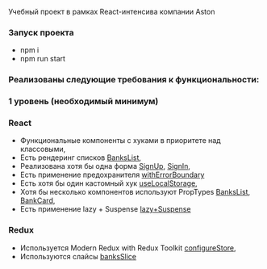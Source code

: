 Учебный проект в рамках React-интенсива компании Aston

### Запуск проекта

- npm i
- npm run start

### Реализованы следующие требования к функциональности:

### 1 уровень (необходимый минимум)

### React

- Функциональные компоненты c хуками в приоритете над классовыми,
- Есть рендеринг списков [BanksList](./src/widgets/BanksList/BanksList.tsx),
- Реализована хотя бы одна форма [SignUp](./src/features/auth/signUp/ui/SignUpForm/SignUpForm.tsx), [SignIn](./src/features/auth/signIn/ui/SignInForm/SignInForm.tsx),
- Есть применение предохранителя [withErrorBoundary](./src/index.tsx)
- Есть хотя бы один кастомный хук [useLocalStorage](./src/shared/hooks/useLocalStorage.ts),
- Хотя бы несколько компонентов используют PropTypes [BanksList](./src/widgets/BanksList/BanksList.tsx), [BankCard](./src/entities/bank/ui/bank-card/index.tsx),
- Есть применение lazy + Suspense [lazy+Suspense](./src/app/index.tsx)

### Redux

- Используется Modern Redux with Redux Toolkit [configureStore](./src/app/redux/store.ts),
- Используются слайсы [banksSlice](./src/app/redux/banksSlice.ts)
